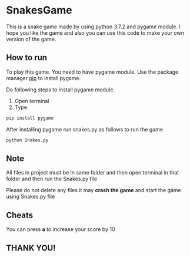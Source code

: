# SnakesGame
This is a snake game made by using python 3.7.2 and pygame module.
I hope you like the game and also you can use this code to make your own version of the game.

## How to run
To play this game.
You need to have pygame module.
Use the package manager [pip](https://pip.pypa.io/en/stable/) to install pygame.


Do following steps to install pygame module.
1.   Open terminal
2.   Type 
```bash 
pip install pygame 
```

After installing pygame run snakes.py as follows to run the game
```bash
python Snakes.py
```

## Note
All files in project must be in same folder and then open terminal in that folder and then 
run the Snakes.py file

Please do not delete any files it may **crash the game** and start the game using Snakes.py file

## Cheats
You can press **a** to increase your score by 10

## THANK YOU!
